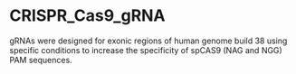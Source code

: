 # CRISPR_Cas9_gRNA
gRNAs were designed for exonic regions of human genome build 38 using specific conditions to increase the specificity of spCAS9 (NAG and NGG) PAM sequences.
